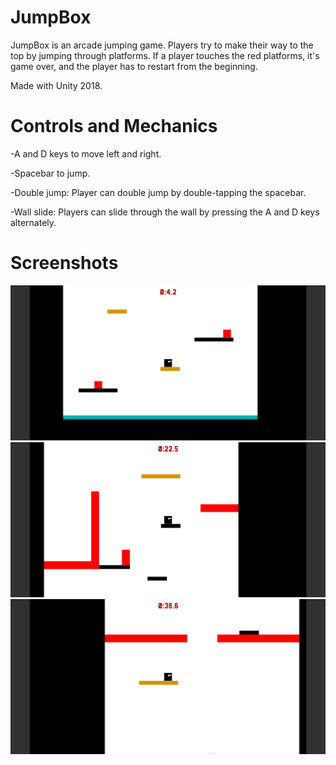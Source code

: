 # JumpBox

JumpBox is an arcade jumping game.
Players try to make their way to 
the top by jumping through platforms. If a player touches the red 
platforms, it's game over, and the player has to restart from the 
beginning.

Made with Unity 2018.

# Controls and Mechanics

-A and D keys to move left and right.

-Spacebar to jump.

-Double jump: Player can double jump by double-tapping the spacebar.

-Wall slide: Players can slide through the wall by pressing the A and D keys alternately.

# Screenshots

<img src="Screenshots/image_01.png">

<img src="Screenshots/image_02.png">

<img src="Screenshots/image_03.png">
